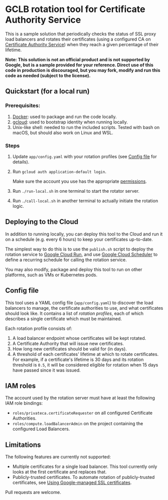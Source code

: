 # GCLB rotation tool for Certificate Authority Service

This is a sample solution that periodically checks the status of SSL proxy load balancers and rotates their certificates (using a configured CA on [Certificate Authority Service](https://cloud.google.com/certificate-authority-service/docs)) when they reach a given percentage of their lifetime.

**Note: This solution is not an official product and is not supported by Google, but is a sample provided for your reference. Direct use of this code in production is discouraged, but you may fork, modify and run this code as needed (subject to the license).**

## Quickstart (for a local run)
### Prerequisites:
1. [Docker](https://docs.docker.com/engine/install/): used to package and run the code locally.
1. [gcloud](https://cloud.google.com/sdk/docs/install): used to bootstrap identity when running locally.
1. Unix-like shell: needed to run the included scripts. Tested with bash on macOS, but should also work on Linux and WSL.

### Steps
1. Update `app/config.yaml` with your rotation profiles (see [Config file](#config-file) for details).
1. Run `gcloud auth application-default login`.

     Make sure the account you use has the appropriate [permissions](#iam-roles).

1. Run `./run-local.sh` in one terminal to start the rotator server.
1. Run `./call-local.sh` in another terminal to actually initiate the rotation logic.

## Deploying to the Cloud
In addition to running locally, you can deploy this tool to the Cloud and run it on a schedule (e.g. every 6 hours) to keep your certificates up-to-date.

The simplest way to do this is to use the `publish.sh` script to deploy the rotation service to [Google Cloud Run](https://cloud.google.com/run), and use [Google Cloud Scheduler](https://cloud.google.com/scheduler) to define a recurring schedule for calling the rotation service.

You may also modify, package and deploy this tool to run on other platforms, such as VMs or Kubernetes pods.

## Config file
This tool uses a YAML config file (`app/config.yaml`) to discover the load balancers to manage, the certificate authorities to use, and what certificates should look like. It contains a list of *rotation profiles*, each of which describes a single certificate which must be maintained.

Each rotation profile consists of:
1. A load balancer endpoint whose certificates will be kept rotated.
1. A Certificate Authority that will issue new certificates.
1. How long new certificates should be valid for (in days).
1. A threshold of each certificates' lifetime at which to rotate certificates.
     For example, if a certificate's lifetime is 30 days and its rotation threshold is `0.5`, it will be considered eligible for rotation when 15 days have passed since it was issued.

## IAM roles
The account used by the rotation server must have at least the following IAM role bindings:
- `roles/privateca.certificateRequester` on all configured Certificate Authorities.
- `roles/compute.loadBalancerAdmin` on the project containing the configured Load Balancers.

## Limitations

The following features are currently not supported:

- Multiple certificates for a single load balancer. This tool currently only looks at the first certificate and replaces that.
- Publicly-trusted certificates. To automate rotation of publicly-trusted certificates, see [Using Google-managed SSL certificates](https://cloud.google.com/load-balancing/docs/ssl-certificates/google-managed-certs).

Pull requests are welcome.
